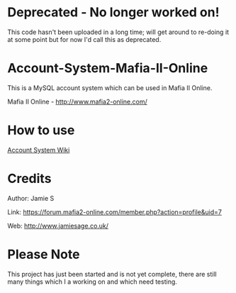 # Deprecated - No longer worked on!
This code hasn't been uploaded in a long time; will get around to re-doing it at some point but for now I'd call this as deprecated.

# Account-System-Mafia-II-Online
This is a MySQL account system which can be used in Mafia II Online.

Mafia II Online - http://www.mafia2-online.com/

# How to use

[Account System Wiki](https://github.com/jamiesage123/Account-System-Mafia-II-Online/wiki/)

# Credits

Author: Jamie S

Link: https://forum.mafia2-online.com/member.php?action=profile&uid=7

Web: http://www.jamiesage.co.uk/

# Please Note

This project has just been started and is not yet complete, there are still many things which I a working on and which need testing.
